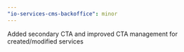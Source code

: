 ```yaml
---
"io-services-cms-backoffice": minor
---
```


Added secondary CTA and improved CTA management for created/modified services
